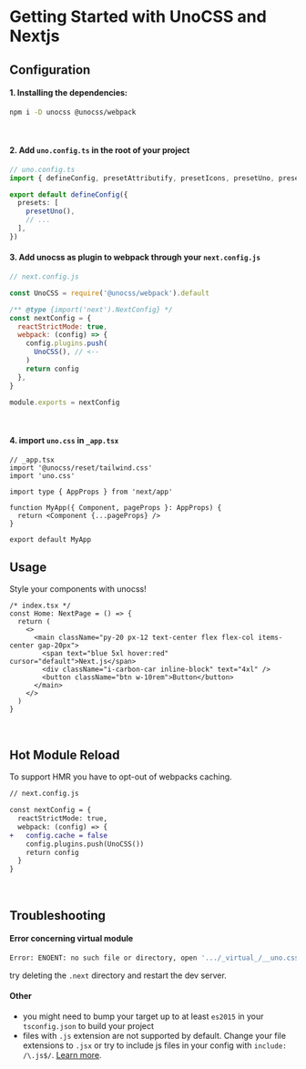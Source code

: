 # Getting Started with UnoCSS and Nextjs

## Configuration 

#### 1. Installing the dependencies:

```bash
npm i -D unocss @unocss/webpack
```

<br>

#### 2. Add `uno.config.ts` in the root of your project

```ts
// uno.config.ts
import { defineConfig, presetAttributify, presetIcons, presetUno, presetWebFonts } from 'unocss'

export default defineConfig({
  presets: [
    presetUno(),
    // ...
  ],
})
 ```

#### 3. Add unocss as plugin to webpack through your `next.config.js`

```js
// next.config.js

const UnoCSS = require('@unocss/webpack').default

/** @type {import('next').NextConfig} */
const nextConfig = {
  reactStrictMode: true,
  webpack: (config) => {
    config.plugins.push(
      UnoCSS(), // <--
    )
    return config
  },
}

module.exports = nextConfig
```

<br>

#### 4. import `uno.css` in `_app.tsx`

```tsx
// _app.tsx
import '@unocss/reset/tailwind.css'
import 'uno.css'

import type { AppProps } from 'next/app'

function MyApp({ Component, pageProps }: AppProps) {
  return <Component {...pageProps} />
}

export default MyApp
```


## Usage 

Style your components with unocss!

```tsx
/* index.tsx */
const Home: NextPage = () => {
  return (
    <>
      <main className="py-20 px-12 text-center flex flex-col items-center gap-20px">
        <span text="blue 5xl hover:red" cursor="default">Next.js</span>
        <div className="i-carbon-car inline-block" text="4xl" />
        <button className="btn w-10rem">Button</button>
      </main>
    </>
  )
}
```

<br>

## Hot Module Reload

To support HMR you have to opt-out of webpacks caching.

```diff
// next.config.js

const nextConfig = {
  reactStrictMode: true,
  webpack: (config) => {
+   config.cache = false
    config.plugins.push(UnoCSS())
    return config
  }
}
```
<br>

## Troubleshooting

#### Error concerning virtual module

```bash
Error: ENOENT: no such file or directory, open '.../_virtual_/__uno.css'
```

try deleting the `.next` directory and restart the dev server.

#### Other

- you might need to bump your target up to at least `es2015` in your `tsconfig.json` to build your project
- files with `.js` extension are not supported by default. Change your file extensions to `.jsx` or try to include js files in your config with `include: /\.js$/`. [Learn more](https://github.com/unocss/unocss#scanning).
